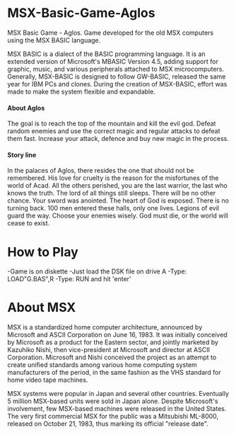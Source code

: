 # MSX-Basic-Game-Aglos
MSX Basic Game - Aglos. Game developed for the old MSX computers using the MSX BASIC language. 

MSX BASIC is a dialect of the BASIC programming language. It is an extended version of Microsoft's MBASIC Version 4.5, adding support for graphic, music, and various peripherals attached to MSX microcomputers. Generally, MSX-BASIC is designed to follow GW-BASIC, released the same year for IBM PCs and clones. During the creation of MSX-BASIC, effort was made to make the system flexible and expandable.

#### About Aglos
The goal is to reach the top of the mountain and kill the evil god. Defeat random enemies and use the correct magic and regular attacks to defeat them fast. Increase your attack, defence and buy new magic in the process.

#### Story line
In the palaces of Aglos, there resides the one that should not be remembered. His love for cruelty is the reason for the misfortunes of the world of Acad. All the others perished, you are the last warrior, the last who knows the truth. The lord of all things still sleeps. There will be no other chance. Your sword was anointed. The heart of God is exposed. There is no turning back. 100 men entered these halls, only one lives. Legions of evil guard the way. Choose your enemies wisely. God must die, or the world will cease to exist.

# How to Play
-Game is on diskette
-Just load the DSK file on drive A
-Type: LOAD"G.BAS",R
-Type: RUN and hit 'enter'

# About MSX
MSX is a standardized home computer architecture, announced by Microsoft and ASCII Corporation on June 16, 1983. It was initially conceived by Microsoft as a product for the Eastern sector, and jointly marketed by Kazuhiko Nishi, then vice-president at Microsoft and director at ASCII Corporation. Microsoft and Nishi conceived the project as an attempt to create unified standards among various home computing system manufacturers of the period, in the same fashion as the VHS standard for home video tape machines.

MSX systems were popular in Japan and several other countries. Eventually 5 million MSX-based units were sold in Japan alone. Despite Microsoft's involvement, few MSX-based machines were released in the United States. The very first commercial MSX for the public was a Mitsubishi ML-8000, released on October 21, 1983, thus marking its official "release date".
